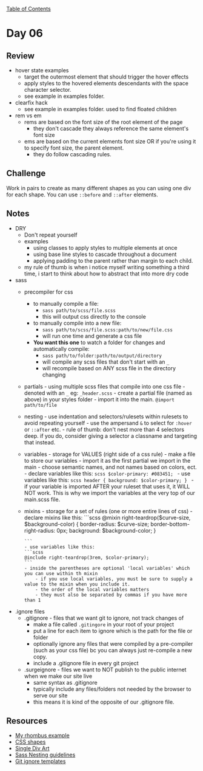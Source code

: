
[Table of Contents](/README.md)

# Day 06

## Review
- hover state examples
	- target the outermost element that should trigger the hover effects
	- apply styles to the hovered elements descendants with the space character selector.
	- see example in examples folder.
- clearfix hack
	- see example in examples folder. used to find floated children
- rem vs em
	- rems are based on the font size of the root element of the page
		- they don't cascade they always reference the same element's font size
	- ems are based on the current elements font size OR if you're using it to specify font size, the parent element.
		- they do follow cascading rules.

## Challenge
Work in pairs to create as many different shapes as you can using one div for each shape. You can use `::before` and `::after` elements.

## Notes
- DRY
	- Don't repeat yourself
	- examples
		- using classes to apply styles to multiple elements at once
		- using base line styles to cascade throughout a document
		- applying padding to the parent rather than margin to each child.
	- my rule of thumb is when i notice myself writing something a third time, i start to think about how to abstract that into more dry code
- sass
	- precompiler for css
		- to manually compile a file:
			- `sass path/to/scss/file.scss`
			- this will output css directly to the console
		- to manually compile into a new file:
			- `sass path/to/scss/file.scss:path/to/new/file.css`
			- will run one time and generate a css file
		- **You want this one** to watch a folder for changes and automatically compile:
			- `sass path/to/folder:path/to/output/directory`
			- will compile any scss files that don't start with an `_`
			- will recompile based on ANY scss file in the directory changing
  - partials
		- using multiple scss files that compile into one css file
		- denoted with an `_` eg: `_header.scss`
		- create a partial file (named as above) in your styles folder
		- import it into the main. `@import path/to/file`
  - nesting
		- use indentation and selectors/rulesets within rulesets to avoid repeating yourself
		- use the ampersand `&` to select for `:hover` or `::after` etc.
		- rule of thumb: don't nest more than 4 selectors deep. if you do, consider giving a selector a classname and targeting that instead.
  - variables
		- storage for VALUES (right side of a css rule)
		- make a file to store our variables
		- import it as the first partial we import in the main
		- choose semantic names, and not names based on colors, ect.
		- declare variables like this:
		```scss
		$color-primary: #083451;
		```
		- use variables like this:
		```scss
		header {
			background: $color-primary;
		}
		```
		- if your variable is imported AFTER your ruleset that uses it, it WILL NOT work. This is why we import the variables at the very top of our main.scss file.
  - mixins
		- storage for a set of rules (one or more entire lines of css)
		- declare mixins like this:
		```scss
		@mixin right-teardrop($curve-size, $background-color) {
			border-radius: $curve-size;
			border-bottom-right-radius: 0px;
			background: $background-color;
		}

		```
		- use variables like this:
		```scss
		@include right-teardrop(3rem, $color-primary);
		```
		- inside the parentheses are optional 'local variables' which you can use within th mixin
			- if you use local variables, you must be sure to supply a value to the mixin when you include it.
			- the order of the local variables matters
			- they must also be separated by commas if you have more than 1
- .ignore files
	- .gitignore - files that we want git to ignore, not track changes of
		- make a file called `.gitingore` in your root of your project
		- put a line for each item to ignore which is the path for the file or folder
		- optionally ignore any files that were compiled by a pre-compiler (such as your css file) bc you can always just re-compile a new copy.
		- include a .gitignore file in every git project
	- .surgeignore - files we want to NOT publish to the public internet when we make our site live
		- same syntax as .gitignore
		- typically include any files/folders not needed by the browser to serve our site
		- this means it is kind of the opposite of our .gitignore file.

## Resources
- [My rhombus example](https://codepen.io/nicerhugs/pen/pEdJNb)
- [CSS shapes](https://css-tricks.com/examples/ShapesOfCSS/)
- [Single Div Art](http://a.singlediv.com/)
- [Sass Nesting guidelines](http://thesassway.com/beginner/the-inception-rule)
- [Git ignore templates](https://www.gitignore.io/)
